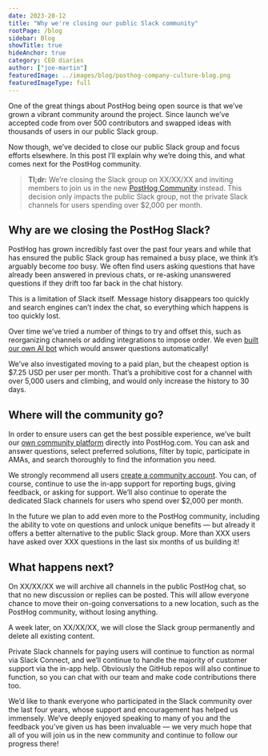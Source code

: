 ```yaml
---
date: 2023-20-12
title: "Why we're closing our public Slack community"
rootPage: /blog
sidebar: Blog
showTitle: true
hideAnchor: true
category: CEO diaries
author: ["joe-martin"]
featuredImage: ../images/blog/posthog-company-culture-blog.png
featuredImageType: full
---
```


One of the great things about PostHog being open source is that we’ve grown a vibrant community around the project. Since launch we’ve accepted code from over 500 contributors and swapped ideas with thousands of users in our public Slack group. 

Now though, we’ve decided to close our public Slack group and focus efforts elsewhere. In this post I’ll explain why we’re doing this, and what comes next for the PostHog community. 

> **Tl;dr:** We’re closing the Slack group on XX/XX/XX and inviting members to join us in the new [PostHog Community](/questions) instead. This decision only impacts the public Slack group, not the private Slack channels for users spending over $2,000 per month.

## Why are we closing the PostHog Slack?

PostHog has grown incredibly fast over the past four years and while that has ensured the public Slack group has remained a busy place, we think it’s arguably become _too_ busy. We often find users asking questions that have already been answered in previous chats, or re-asking unanswered questions if they drift too far back in the chat history. 

This is a limitation of Slack itself. Message history disappears too quickly and search engines can’t index the chat, so everything which happens is too quickly lost.

Over time we’ve tried a number of things to try and offset this, such as reorganizing channels or adding integrations to impose order. We even [built our own AI bot](/blog/aruba-hackathon#maxai-our-friendly-posthog-support-ai) which would answer questions automatically!

We’ve also investigated moving to a paid plan, but the cheapest option is $7.25 USD per user per month. That’s a prohibitive cost for a channel with over 5,000 users and climbing, and would only increase the history to 30 days. 

## Where will the community go?

In order to ensure users can get the best possible experience, we’ve built our [own community platform](/questions) directly into PostHog.com. You can ask and answer questions, select preferred solutions, filter by topic, participate in AMAs, and search thoroughly to find the information you need. 

We strongly recommend all users [create a community account](/questions). You can, of course, continue to use the in-app support for reporting bugs, giving feedback, or asking for support. We’ll also continue to operate the dedicated Slack channels for users who spend over $2,000 per month. 

In the future we plan to add even more to the PostHog community, including the ability to vote on questions and unlock unique benefits — but already it offers a better alternative to the public Slack group. More than XXX users have asked over XXX questions in the last six months of us building it!

## What happens next?

On XX/XX/XX we will archive all channels in the public PostHog chat, so that no new discussion or replies can be posted. This will allow everyone chance to move their on-going conversations to a new location, such as the PostHog community, without losing anything. 

A week later, on XX/XX/XX, we will close the Slack group permanently and delete all existing content. 

Private Slack channels for paying users will continue to function as normal via Slack Connect, and we’ll continue to handle the majority of customer support via the in-app help. Obviously the GitHub repos will also continue to function, so you can chat with our team and make code contributions there too. 

We’d like to thank everyone who participated in the Slack community over the last four years, whose support and encouragement has helped us immensely. We’ve deeply enjoyed speaking to many of you and the feedback you’ve given us has been invaluable — we very much hope that all of you will join us in the new community and continue to follow our progress there!
